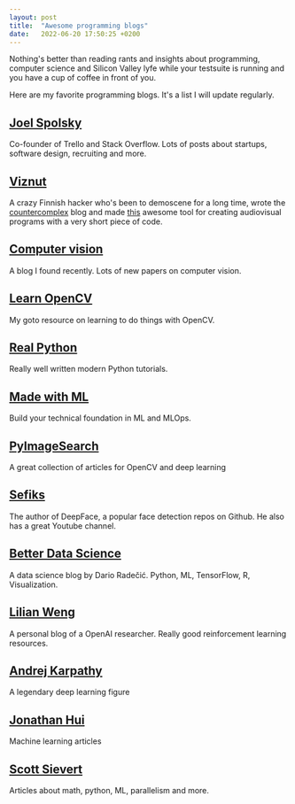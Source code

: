 ```yaml
---
layout: post
title:  "Awesome programming blogs"
date:   2022-06-20 17:50:25 +0200
---
```


Nothing's better than reading rants and insights about programming, computer science and Silicon Valley lyfe while your testsuite is running and you have a cup of coffee in front of you.

Here are my favorite programming blogs. It's a list I will update regularly.

## [Joel Spolsky](https://www.joelonsoftware.com/)

Co-founder of Trello and Stack Overflow. Lots of posts about startups, software design, recruiting and more.

## [Viznut](http://viznut.fi/en/)

A crazy Finnish hacker who's been to demoscene for a long time, wrote the [countercomplex](http://countercomplex.blogspot.com/) blog and made [this](https://www.youtube.com/watch?v=tCRPUv8V22o) awesome tool for creating audiovisual programs with a very short piece of code.

## [Computer vision](https://computervisionblog.wordpress.com/)

A blog I found recently. Lots of new papers on computer vision.

## [Learn OpenCV](https://learnopencv.com/)

My goto resource on learning to do things with OpenCV.

## [Real Python](https://realpython.com)

Really well written modern Python tutorials.

## [Made with ML](https://madewithml.com/)

Build your technical foundation in ML and MLOps.

## [PyImageSearch](https://pyimagesearch.com/)

A great collection of articles for OpenCV and deep learning

## [Sefiks](https://sefiks.com/)

The author of DeepFace, a popular face detection repos on Github. He also has a great Youtube channel.

## [Better Data Science](https://betterdatascience.com/)

A data science blog by Dario Radečić. Python, ML, TensorFlow, R, Visualization.

## [Lilian Weng](https://lilianweng.github.io/)

A personal blog of a OpenAI researcher. Really good reinforcement learning resources.

## [Andrej Karpathy](https://karpathy.github.io/)

A legendary deep learning figure

## [Jonathan Hui](https://jhui.github.io/)

Machine learning articles

## [Scott Sievert](https://stsievert.com/)

Articles about math, python, ML, parallelism and more.